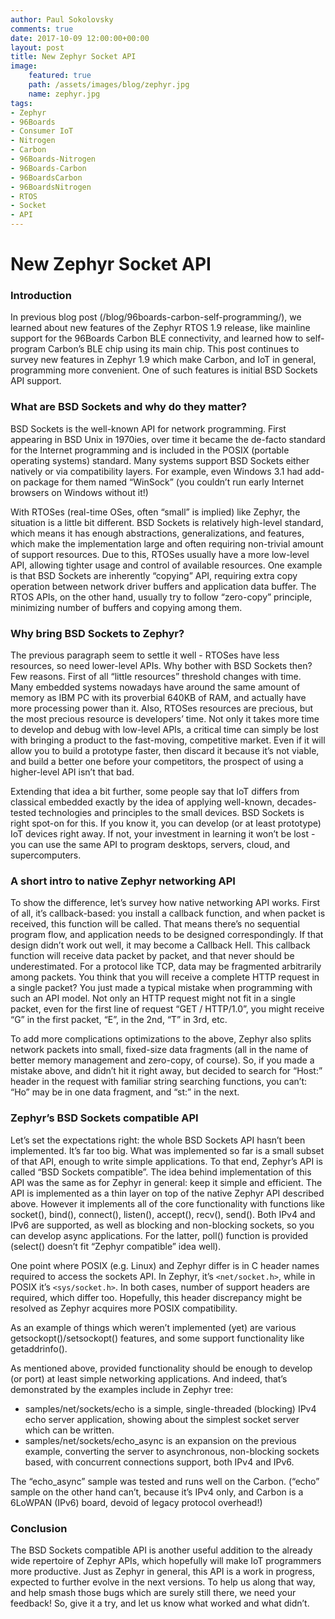 ```yaml
---
author: Paul Sokolovsky
comments: true
date: 2017-10-09 12:00:00+00:00
layout: post
title: New Zephyr Socket API
image:
    featured: true
    path: /assets/images/blog/zephyr.jpg
    name: zephyr.jpg
tags:
- Zephyr
- 96Boards
- Consumer IoT
- Nitrogen
- Carbon
- 96Boards-Nitrogen
- 96Boards-Carbon
- 96BoardsCarbon
- 96BoardsNitrogen
- RTOS
- Socket
- API
---
```

# **New Zephyr Socket API**

### Introduction

In previous blog post (/blog/96boards-carbon-self-programming/), we learned about new features of the Zephyr RTOS 1.9 release, like mainline support for the 96Boards Carbon BLE connectivity, and learned how to self-program Carbon’s BLE chip using its main chip. This post continues to survey new features in Zephyr 1.9 which make Carbon, and IoT in general, programming more convenient. One of such features is initial BSD Sockets API support.

### What are BSD Sockets and why do they matter?

BSD Sockets is the well-known API for network programming. First appearing in BSD Unix in 1970ies, over time it became the de-facto standard for the Internet programming and is included in the POSIX (portable operating systems) standard. Many systems support BSD Sockets either natively or via compatibility layers. For example, even Windows 3.1 had add-on package for them named “WinSock” (you couldn’t run early Internet browsers on Windows without it!)

With RTOSes (real-time OSes, often “small” is implied) like Zephyr, the situation is a little bit different. BSD Sockets is relatively high-level standard, which means it has enough abstractions, generalizations, and features, which make the implementation large and often requiring non-trivial amount of support resources. Due to this, RTOSes usually have a more low-level API, allowing tighter usage and control of available resources. One example is that BSD Sockets are inherently “copying” API, requiring extra copy operation between network driver buffers and application data buffer. The RTOS APIs, on the other hand, usually try to follow “zero-copy” principle, minimizing number of buffers and copying among them.

### Why bring BSD Sockets to Zephyr?

The previous paragraph seem to settle it well - RTOSes have less resources, so need lower-level APIs. Why bother with BSD Sockets then? Few reasons. First of all “little resources” threshold changes with time. Many embedded systems nowadays have around the same amount of memory as IBM PC with its proverbial 640KB of RAM, and actually have more processing power than it.
Also, RTOSes resources are precious, but the most precious resource is developers’ time. Not only it takes more time to develop and debug with low-level APIs, a critical time can simply be lost with bringing a product to the fast-moving, competitive market. Even if it will allow you to build a prototype faster, then discard it because it’s not viable, and build a better one before your competitors, the prospect of using a higher-level API isn’t that bad.

Extending that idea a bit further, some people say that IoT differs from classical embedded exactly by the idea of applying well-known, decades-tested technologies and principles to the small devices. BSD Sockets is right spot-on for this. If you know it, you can develop (or at least prototype) IoT devices right away. If not, your investment in learning it won’t be lost - you can use the same API to program desktops, servers, cloud, and supercomputers.

### A short intro to native Zephyr networking API

To show the difference, let’s survey how native networking API works. First of all, it’s callback-based: you install a callback function, and when packet is received, this function will be called. That means there’s no sequential program flow, and application needs to be designed correspondingly. If that design didn’t work out well, it may become a Callback Hell. This callback function will receive data packet by packet, and that never should be underestimated. For a protocol like TCP, data may be fragmented arbitrarily among packets. You think that you will receive a complete HTTP request in a single packet? You just made a typical mistake when programming with such an API model. Not only an HTTP request might not fit in a single packet, even for the first line of request “GET / HTTP/1.0”, you might receive “G” in the first packet, “E”, in the 2nd, “T” in 3rd, etc.

To add more complications optimizations to the above, Zephyr also splits network packets into small, fixed-size data fragments (all in the name of better memory management and zero-copy, of course). So, if you made a mistake above, and didn’t hit it right away, but decided to search for “Host:” header in the request with familiar string searching functions, you can’t: “Ho” may be in one data fragment, and “st:” in the next. 

### Zephyr’s BSD Sockets compatible API

Let’s set the expectations right: the whole BSD Sockets API hasn’t been implemented. It’s far too big. What was implemented so far is a small subset of that API, enough to write simple applications. To that end, Zephyr’s API is called “BSD Sockets compatible”. The idea behind implementation of this API was the same as for Zephyr in general: keep it simple and efficient. The API is implemented as a thin layer on top of the native Zephyr API described above. However it implements all of the core functionality with functions like socket(), bind(), connect(), listen(), accept(), recv(), send(). Both IPv4 and IPv6 are supported, as well as blocking and non-blocking sockets, so you can develop async applications. For the latter, poll() function is provided (select() doesn’t fit “Zephyr compatible” idea well).

One point where POSIX (e.g. Linux) and Zephyr differ is in C header names required to access the sockets API. In Zephyr, it’s ```<net/socket.h>```, while in POSIX it’s ```<sys/socket.h>```. In both cases, number of support headers are required, which differ too. Hopefully, this header discrepancy might be resolved as Zephyr acquires more POSIX compatibility.

As an example of things which weren’t implemented (yet) are various getsockopt()/setsockopt() features, and some support functionality like getaddrinfo().

As mentioned above, provided functionality should be enough to develop (or port) at least simple networking applications. And indeed, that’s demonstrated by the examples include in Zephyr tree:
 * samples/net/sockets/echo is a simple, single-threaded (blocking) IPv4 echo server application, showing about the simplest socket server which can be written.
 * samples/net/sockets/echo_async is an expansion on the previous example, converting the server to asynchronous, non-blocking sockets based, with concurrent connections support, both IPv4 and IPv6.

The “echo_async” sample was tested and runs well on the Carbon. (“echo” sample on the other hand can’t, because it’s IPv4 only, and Carbon is a 6LoWPAN (IPv6) board, devoid of legacy protocol overhead!)

### Conclusion

The BSD Sockets compatible API is another useful addition to the already wide repertoire of Zephyr APIs, which hopefully will make IoT programmers more productive. Just as Zephyr in general, this API is a work in progress, expected to further evolve in the next versions. To help us along that way, and help smash those bugs which are surely still there, we need your feedback! So, give it a try, and let us know what worked and what didn’t.

